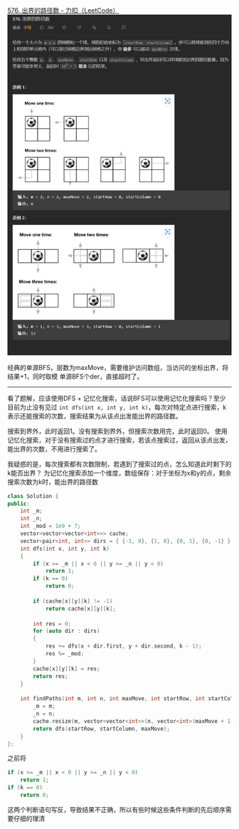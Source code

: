 [576. 出界的路径数 - 力扣（LeetCode）](https://leetcode.cn/problems/out-of-boundary-paths/)
![image.png](https://raw.githubusercontent.com/ren77281/pigco-image/main/img/20230614062057.png)

经典的单源BFS，层数为maxMove，需要维护访问数组，当访问的坐标出界，将结果+1，同时取模
单源BFS个der，直接超时了。
***
看了题解，应该使用DFS + 记忆化搜索，话说BFS可以使用记忆化搜索吗？至少目前为止没有见过
`int dfs(int x, int y, int k)`，每次对特定点进行搜索，k表示还能搜索的次数，搜索结果为从该点出发能出界的路径数。

搜索到界外，此时返回1。没有搜索到界外，但搜索次数用完，此时返回0。
使用记忆化搜索，对于没有搜索过的点才进行搜索，若该点搜索过，返回从该点出发，能出界的次数，不用进行搜索了。

我疑惑的是，每次搜索都有次数限制，若遇到了搜索过的点，怎么知道此时剩下的k能否出界？
为记忆化搜索添加一个维度，数组保存：对于坐标为x和y的点，剩余搜索次数为k时，能出界的路径数
```cpp
class Solution {
public:
    int _m;
    int _n;
    int _mod = 1e9 + 7;
    vector<vector<vector<int>>> cache;
    vector<pair<int, int>> dirs = { {-1, 0}, {1, 0}, {0, 1}, {0, -1} };
    int dfs(int x, int y, int k)
    {
        if (x >= _m || x < 0 || y >= _n || y < 0)
            return 1;
        if (k == 0)
            return 0;

        if (cache[x][y][k] != -1)
            return cache[x][y][k];

        int res = 0;
        for (auto dir : dirs)
        {
            res += dfs(x + dir.first, y + dir.second, k - 1);
            res %= _mod;
        }
        cache[x][y][k] = res;
        return res; 
    }

    int findPaths(int m, int n, int maxMove, int startRow, int startColumn) {
        _m = m;
        _n = n;
        cache.resize(m, vector<vector<int>>(n, vector<int>(maxMove + 1, - 1)));
        return dfs(startRow, startColumn, maxMove);
    }
};
```
之前将
```cpp
if (x >= _m || x < 0 || y >= _n || y < 0)
    return 1;
if (k == 0)
    return 0;
```
这两个判断语句写反，导致结果不正确，所以有些时候这些条件判断的先后顺序需要仔细的理清